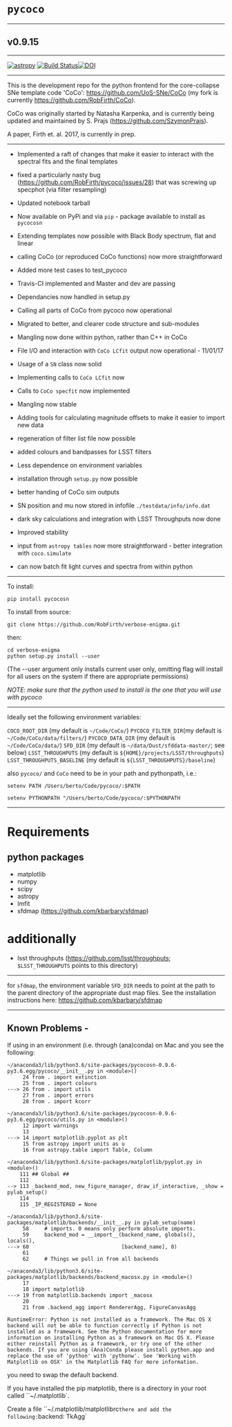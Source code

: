 # **`pycoco`**
___

## v0.9.15
___
[![astropy](http://img.shields.io/badge/powered%20by-AstroPy-orange.svg?style=flat)](http://www.astropy.org/) [![Build Status](https://travis-ci.org/RobFirth/pycoco.svg?branch=master)](https://travis-ci.org/RobFirth/pycoco)[![DOI](https://zenodo.org/badge/74136059.svg)](https://zenodo.org/badge/latestdoi/74136059)
___
This is the development repo for the python frontend for the core-collapse SNe template code 'CoCo':  https://github.com/UoS-SNe/CoCo
(my fork is currently https://github.com/RobFirth/CoCo).

CoCo was originally started by Natasha Karpenka, and is currently being updated and maintained by S. Prajs (https://github.com/SzymonPrajs).

A paper, Firth et. al. 2017, is currently in prep.
___

 * Implemented a raft of changes that make it easier to interact with the spectral fits and the final templates

 * fixed a particularly nasty bug (https://github.com/RobFirth/pycoco/issues/28) that was screwing up specphot (via
 filter resampling)

 * Updated notebook tarball

 * Now available on PyPi and via `pip` - package available to install as `pycocosn`
 
 * Extending templates now possible with Black Body spectrum, flat and linear

 * calling CoCo (or reproduced CoCo functions) now more straightforward

 * Added more test cases to test_pycoco

 * Travis-CI implemented and Master and dev are passing

 * Dependancies now handled in setup.py

 * Calling all parts of CoCo from pycoco now operational

 * Migrated to better, and clearer code structure and sub-modules

 * Mangling now done within python, rather than C++ in CoCo

 * File I/O and interaction with `CoCo LCfit` output now operational - 11/01/17

 * Usage of a `SN` class now solid

 * Implementing calls to `CoCo LCfit` now

 * Calls to `CoCo specfit` now implemented

 * Mangling now stable

 * Adding tools for calculating magnitude offsets to make it easier to import new data

 * regeneration of filter list file now possible

 * added colours and bandpasses for LSST filters

 * Less dependence on environment variables

 * installation through `setup.py` now possible

 * better handing of CoCo sim outputs

 * SN position and mu now stored in infofile `./testdata/info/info.dat`

 * dark sky calculations and integration with LSST Throughputs now done

 * Improved stability

 * input from `astropy tables` now more straightforward - better integration with `coco.simulate`

 * can now batch fit light curves and spectra from within python
___

To install:

```
pip install pycocosn

```

To install from source:

```
git clone https://github.com/RobFirth/verbose-enigma.git
```

then:

```
cd verbose-enigma
python setup.py install --user
```

(The --user argument only installs current user only, omitting flag will install for all users on the system if there are appropriate permissions)

_NOTE: make sure that the python used to install is the one that you will use with pycoco_
___

Ideally set the following environment variables:

`COCO_ROOT_DIR` (my default is `~/Code/CoCo/`)
`PYCOCO_FILTER_DIR`(my default is `~/Code/CoCo/data/filters/`)
`PYCOCO_DATA_DIR` (my default is `~/Code/CoCo/data/`)
`SFD_DIR` (my default is `~/data/Dust/sfddata-master/`; see below)
`LSST_THROUGHPUTS` (my default is `${HOME}/projects/LSST/throughputs`)
`LSST_THROUGHPUTS_BASELINE` (my default is `${LSST_THROUGHPUTS}/baseline`)

also `pycoco/` and `CoCo` need to be in your path and pythonpath, i.e.:

 ```
 setenv PATH /Users/berto/Code/pycoco/:$PATH

 setenv PYTHONPATH "/Users/berto/Code/pycoco/:$PYTHONPATH
 ```

___

# Requirements
## python packages

* matplotlib
* numpy
* scipy
* astropy
* lmfit
* sfdmap (https://github.com/kbarbary/sfdmap)

# additionally

* lsst throughputs (https://github.com/lsst/throughputs; `$LSST_THROUGHPUTS` points to this directory)
___


for `sfdmap`, the environment variable `SFD_DIR` needs to point at the path to the parent directory of the appropriate dust map files. See the installation instructions here: https://github.com/kbarbary/sfdmap
___  


## Known Problems -

If using in an environment (i.e. through (ana)conda) on Mac and you see the following:

```
~/anaconda3/lib/python3.6/site-packages/pycocosn-0.9.6-py3.6.egg/pycoco/__init__.py in <module>()
     24 from . import extinction
     25 from . import colours
---> 26 from . import utils
     27 from . import errors
     28 from . import kcorr

~/anaconda3/lib/python3.6/site-packages/pycocosn-0.9.6-py3.6.egg/pycoco/utils.py in <module>()
     12 import warnings
     13
---> 14 import matplotlib.pyplot as plt
     15 from astropy import units as u
     16 from astropy.table import Table, Column

~/anaconda3/lib/python3.6/site-packages/matplotlib/pyplot.py in <module>()
    111 ## Global ##
    112
--> 113 _backend_mod, new_figure_manager, draw_if_interactive, _show = pylab_setup()
    114
    115 _IP_REGISTERED = None

~/anaconda3/lib/python3.6/site-packages/matplotlib/backends/__init__.py in pylab_setup(name)
     58     # imports. 0 means only perform absolute imports.
     59     backend_mod = __import__(backend_name, globals(), locals(),
---> 60                              [backend_name], 0)
     61
     62     # Things we pull in from all backends

~/anaconda3/lib/python3.6/site-packages/matplotlib/backends/backend_macosx.py in <module>()
     17
     18 import matplotlib
---> 19 from matplotlib.backends import _macosx
     20
     21 from .backend_agg import RendererAgg, FigureCanvasAgg

RuntimeError: Python is not installed as a framework. The Mac OS X backend will not be able to function correctly if Python is not installed as a framework. See the Python documentation for more information on installing Python as a framework on Mac OS X. Please either reinstall Python as a framework, or try one of the other backends. If you are using (Ana)Conda please install python.app and replace the use of 'python' with 'pythonw'. See 'Working with Matplotlib on OSX' in the Matplotlib FAQ for more information.
```
you need to swap the default backend.

If you have installed the pip matplotlib, there is a directory in your root called ``~/.matplotlib`.

Create a file ``~/.matplotlib/matplotlibrc` there and add the following:
`backend: TkAgg`